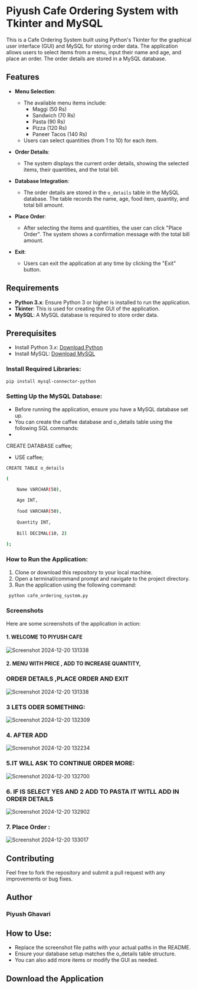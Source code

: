 # Piyush Cafe Ordering System with Tkinter and MySQL

This is a Cafe Ordering System built using Python's Tkinter for the graphical user interface (GUI) and MySQL for storing order data. The application allows users to select items from a menu, input their name and age, and place an order. The order details are stored in a MySQL database.

## Features

- **Menu Selection**: 
  - The available menu items include:
    - Maggi (50 Rs)
    - Sandwich (70 Rs)
    - Pasta (90 Rs)
    - Pizza (120 Rs)
    - Paneer Tacos (140 Rs)
  - Users can select quantities (from 1 to 10) for each item.

- **Order Details**: 
  - The system displays the current order details, showing the selected items, their quantities, and the total bill.

- **Database Integration**: 
  - The order details are stored in the `o_details` table in the MySQL database. The table records the name, age, food item, quantity, and total bill amount.

- **Place Order**: 
  - After selecting the items and quantities, the user can click "Place Order". The system shows a confirmation message with the total bill amount.

- **Exit**: 
  - Users can exit the application at any time by clicking the "Exit" button.

## Requirements

- **Python 3.x**: Ensure Python 3 or higher is installed to run the application.
- **Tkinter**: This is used for creating the GUI of the application.
- **MySQL**: A MySQL database is required to store order data.

## Prerequisites

- Install Python 3.x: [Download Python](https://www.python.org/downloads/)
- Install MySQL: [Download MySQL](https://dev.mysql.com/downloads/installer/)

### Install Required Libraries:

```bash
pip install mysql-connector-python

```

### Setting Up the MySQL Database:
- Before running the application, ensure you have a MySQL database set up.
- You can create the caffee database and o_details table using the following SQL commands:
- 
CREATE DATABASE caffee;

- USE caffee;

```bash
CREATE TABLE o_details 

(

    Name VARCHAR(50),
    
    Age INT,
    
    food VARCHAR(50),
    
    Quantity INT,
    
    Bill DECIMAL(10, 2)
  
);

```

### How to Run the Application:
1.  Clone or download this repository to your local machine.
2.  Open a terminal/command prompt and navigate to the project directory.
3.  Run the application using the following command:
   
   ```bash
    python cafe_ordering_system.py
  ```


### Screenshots
 Here are some screenshots of the application in action:
 

#### 1. WELCOME TO PIYUSH CAFE

  ![Screenshot 2024-12-20 131338](https://github.com/user-attachments/assets/d43760bb-0c36-42bf-8e6f-7055d0b04b03)


#### 2. MENU WITH PRICE , ADD TO INCREASE QUANTITY,
   ### ORDER DETAILS ,PLACE ORDER AND EXIT
   
   
![Screenshot 2024-12-20 131338](https://github.com/user-attachments/assets/620a7a78-2fe3-443f-96e7-7ddcf8f83162)




### 3 LETS ODER SOMETHING:

![Screenshot 2024-12-20 132309](https://github.com/user-attachments/assets/af7821de-2b61-47e3-89e6-250fac078ae9) 


### 4. AFTER ADD 


![Screenshot 2024-12-20 132234](https://github.com/user-attachments/assets/ecc2a2d5-90dd-4163-9c6e-b2688dd2c589)


 ### 5.IT WILL ASK TO CONTINUE ORDER MORE:


  ![Screenshot 2024-12-20 132700](https://github.com/user-attachments/assets/f5ef35fa-e2ea-4da4-bdc7-660dc041984b)
  

  ### 6.  IF IS SELECT YES AND 2 ADD TO PASTA IT WITLL ADD IN ORDER DETAILS
  

  ![Screenshot 2024-12-20 132902](https://github.com/user-attachments/assets/e872c5f3-2cc7-43ed-aa90-ab194ccca45d)

  
### 7. Place Order :


![Screenshot 2024-12-20 133017](https://github.com/user-attachments/assets/084b5b59-df4b-4b37-a6b5-99d540a5404f)

## Contributing
  Feel free to fork the repository and submit a pull request with any improvements or bug fixes.

## Author
 ### Piyush Ghavari

## How to Use:
 - Replace the screenshot file paths with your actual paths in the README.
 - Ensure your database setup matches the o_details table structure.
 - You can also add more items or modify the GUI as needed.

## Download the Application


